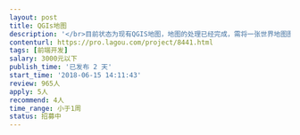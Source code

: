 ```yaml
---                
layout: post       
title: QGIs地图           
description: '</br>目前状态为现有QGIS地图，地图的处理已经完成，需将一张世界地图图片PNG格式，贴上去，放大缩小能够正常显示图片图像</br>'     
contenturl: https://pro.lagou.com/project/8441.html      
tags: [前端开发]            
salary: 3000元以下          
publish_time: '已发布 2 天'         
start_time: '2018-06-15 14:11:43'           
review: 965人                   
apply: 5人                   
recommend: 4人                   
time_range: 小于1周              
status: 招募中                  
---                 
```

